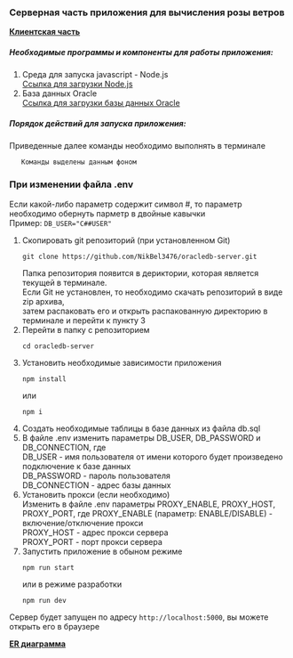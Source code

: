 ### Серверная часть приложения для вычисления розы ветров

**[Клиентская часть](https://github.com/NikBel3476/oracledb-client)**

##### Необходимые программы и компоненты для работы приложения:
1. Среда для запуска javascript - Node.js  
   [Ссылка для загрузки Node.js](https://nodejs.org)
2. База данных Oracle  
   [Ссылка для загрузки базы данных Oracle](https://www.oracle.com/database/technologies/oracle-database-software-downloads.html)

##### Порядок действий для запуска приложения:

Приведенные далее команды необходимо выполнять в терминале
```shell
   Команды выделены данным фоном
```

### При изменении файла .env
Если какой-либо параметр содержит символ #, то параметр необходимо обернуть парметр в двойные кавычки  
Пример: `DB_USER="C##USER"`

1. Скопировать git репозиторий (при установленном Git)
   ```shell
   git clone https://github.com/NikBel3476/oracledb-server.git
   ```  
   Папка репозитория появится в дериктории, которая является текущей в терминале.  
   Если Git не установлен, то необходимо скачать репозиторий в виде zip архива,  
   затем распаковать его и открыть распакованную директорию в терминале и перейти к пункту 3
2. Перейти в папку с репозиторием
   ```shell
   cd oracledb-server
   ```
3. Установить необходимые зависимости приложения
   ```shell
   npm install
   ```
   или
   ```shell
   npm i
   ```
4. Создать необходимые таблицы в базе данных из файла db.sql
5. В файле .env изменить параметры DB_USER, DB_PASSWORD и DB_CONNECTION, где  
   DB_USER - имя пользователя от имени которого будет произведено подключение к базе данных  
   DB_PASSWORD - пароль пользователя  
   DB_CONNECTION - адрес базы данных
6. Установить прокси (если необходимо)  
   Изменить в файле .env параметры PROXY_ENABLE, PROXY_HOST, PROXY_PORT, где
   PROXY_ENABLE (параметр: ENABLE/DISABLE) - включение/отключение прокси  
   PROXY_HOST - адрес прокси сервера  
   PROXY_PORT - порт прокси сервера
7. Запустить приложение в обыном режиме
    ```npm
    npm run start
    ```
    или в режиме разработки
    ```npm
    npm run dev
    ```

Сервер будет запущен по адресу `http://localhost:5000`, вы можете открыть его в браузере

**[ER диаграмма](https://drive.google.com/file/d/1P1h4_hd9_Tavcdgc0EOPe07LCMm7oGI1/view?usp=sharing)**
